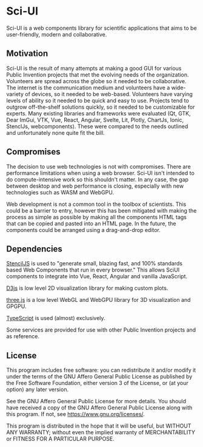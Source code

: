 # Sci-UI

Sci-UI is a web components library for scientific applications that aims to be user-friendly, modern and collaborative.

## Motivation

Sci-UI is the result of many attempts at making a good GUI for various Public Invention projects that met the evolving needs of the organization. Volunteers are spread across the globe so it needed to be collaborative. The internet is the communication medium and volunteers have a wide-variety of devices, so it needed to be web-based. Volunteers have varying levels of ability so it needed to be quick and easy to use. Projects tend to outgrow off-the-shelf solutions quickly, so it needed to be customizable for experts. Many existing libraries and frameworks were evaluated (Qt, GTK, Dear ImGui, VTK, Vue, React, Angular, Svelte, Lit, Plotly, ChartJs, Ionic, StenclJs, webcomponents). These were compared to the needs outlined and unfortunately none quite fit the bill.

## Compromises

The decision to use web technologies is not with compromises. There are performance limitations when using a web browser. Sci-UI isn't intended to do compute-intensive work so this shouldn't matter. In any case, the gap between desktop and web performance is closing, especially with new technologies such as WASM and WebGPU.

Web development is not a common tool in the toolbox of scientists. This could be a barrier to entry, however this has been mitigated with making the process as simple as possible by making all the components HTML tags that can be copied and pasted into an HTML page. In the future, the components could be arranged using a drag-and-drop editor.

## Dependencies

[StencilJS](https://stenciljs.com/) is used to "generate small, blazing fast, and 100% standards based Web Components that run in every browser." This allows SciUI components to integrate into Vue, React, Angular and vanilla JavaScript.

[D3js](https://d3js.org/) is low level 2D visualization library for making custom plots.

[three.js](https://threejs.org/) is a low level WebGL and WebGPU library for 3D visualization and GPGPU.

[TypeScript](https://www.typescriptlang.org/) is used (almost) exclusively.

Some services are provided for use with other Public Invention projects and as reference.

## License

This program includes free software: you can redistribute it and/or modify it under the terms of the GNU Affero General Public License as published by the Free Software Foundation, either version 3 of the License, or (at your option) any later version.

See the GNU Affero General Public License for more details. You should have received a copy of the GNU Affero General Public License along with this program. If not, see <https://www.gnu.org/licenses/>.

This program is distributed in the hope that it will be useful, but WITHOUT ANY WARRANTY; without even the implied warranty of MERCHANTABILITY or FITNESS FOR A PARTICULAR PURPOSE.
